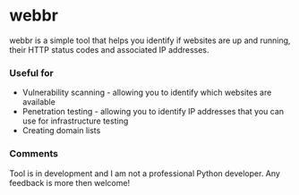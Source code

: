 # webbr #

webbr is a simple tool that helps you identify if websites are up and running, their HTTP status codes and associated IP addresses.

### Useful for ###

* Vulnerability scanning - allowing you to identify which websites are available
* Penetration testing - allowing you to identify IP addresses that you can use for infrastructure testing
* Creating domain lists

### Comments ###

Tool is in development and I am not a professional Python developer.
Any feedback is more then welcome!